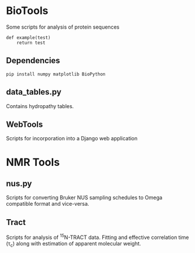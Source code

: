BioTools
========
Some scripts for analysis of protein sequences

	def example(test)
		return test
## Dependencies
	pip install numpy matplotlib BioPython

## data_tables.py
Contains hydropathy tables.

## WebTools
Scripts for incorporation into a Django web application

NMR Tools
=========

## nus.py
Scripts for converting Bruker NUS sampling schedules to Omega compatible format and vice-versa.

## Tract
Scripts for analysis of <sup>15</sup>N-TRACT data. Fitting and effective correlation time (&tau;<sub>c</sub>) along with estimation of apparent molecular weight.  
